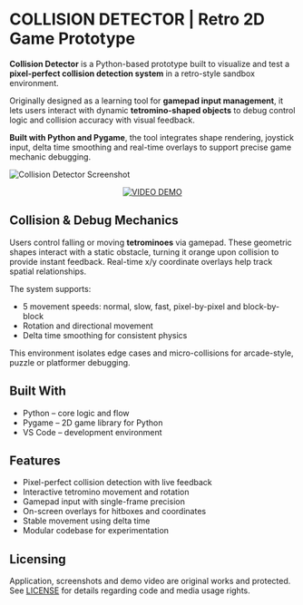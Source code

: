 # COLLISION DETECTOR | Retro 2D Game Prototype

**Collision Detector** is a Python-based prototype built to visualize and test a **pixel-perfect collision detection system** in a retro-style sandbox environment.

Originally designed as a learning tool for **gamepad input management**, it lets users interact with dynamic **tetromino-shaped objects** to debug control logic and collision accuracy with visual feedback.

**Built with Python and Pygame**, the tool integrates shape rendering, joystick input, delta time smoothing and real-time overlays to support precise game mechanic debugging.

<img src="https://github.com/tetrotibo/collision-detector/blob/main/screenshots/a_dashboard_01.png?raw=true" style="max-width: 100%;" alt="Collision Detector Screenshot">

<p align="center">
  <a href="https://www.youtube.com/watch?v=dummy-link">
    <img src="https://img.shields.io/badge/VIDEO%20DEMO-5c7fa3?style=for-the-badge&logo=youtube&logoColor=white" alt="VIDEO DEMO">
  </a>
</p>

## Collision & Debug Mechanics

Users control falling or moving **tetrominoes** via gamepad. These geometric shapes interact with a static obstacle, turning it orange upon collision to provide instant feedback. Real-time x/y coordinate overlays help track spatial relationships.

The system supports:
- 5 movement speeds: normal, slow, fast, pixel-by-pixel and block-by-block
- Rotation and directional movement
- Delta time smoothing for consistent physics

This environment isolates edge cases and micro-collisions for arcade-style, puzzle or platformer debugging.

## Built With

- Python – core logic and flow
- Pygame – 2D game library for Python
- VS Code – development environment

## Features

- Pixel-perfect collision detection with live feedback
- Interactive tetromino movement and rotation
- Gamepad input with single-frame precision
- On-screen overlays for hitboxes and coordinates
- Stable movement using delta time
- Modular codebase for experimentation

## Licensing

Application, screenshots and demo video are original works and protected.  
See [LICENSE](https://github.com/tetrotibo/collisiondetector/tree/main) for details regarding code and media usage rights.
